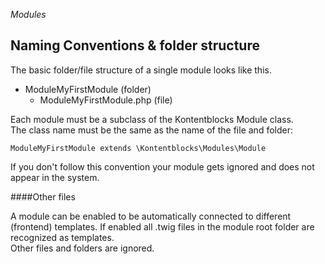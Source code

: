 *Modules*
## Naming Conventions & folder structure

The basic folder/file structure of a single module looks like this.

- ModuleMyFirstModule (folder)
    - ModuleMyFirstModule.php (file)

Each module must be a subclass of the Kontentblocks Module class.  
The class name must be the same as the name of the file and folder:

    ModuleMyFirstModule extends \Kontentblocks\Modules\Module
    
If you don't follow this convention your module gets ignored and does not appear in the system.

####Other files

A module can be enabled to be automatically connected to different (frontend) templates. If enabled all .twig files in the module root folder are recognized as templates.  
Other files and folders are ignored. 

